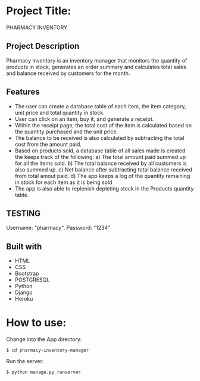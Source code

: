 # Project Title: 
PHARMACY INVENTORY

## Project Description
Pharmacy Inventory is an inventory manager that monitors the quantity of products in stock, generates an order summary and calculates total sales and balance received by customers for the month.

## Features
-  The user can create a database table of each item, the item category, unit price and total quantity in stock.
-  User can click on an item, buy it, and generate a receipt.
-  Within the receipt page, the total cost of the item is calculated based on the quantity purchased and the unit price.
-  The balance to be received is also calculated by subtracting the total cost from the amount paid.
-  Based on products sold, a database table of all sales made is created the keeps track of the following:
a) The total amount paid summed up for all the items sold.
b) The total balance received by all customers is also summed up.
c) Net balance after subtracting total balance received from total amout paid.
d) The app keeps a log of the quantity remaining in stock for each item as it is being sold
-  The app is also able to replenish depleting stock in the Products quantity table.

## TESTING
Username: "pharmacy", 
Password: "1234"

## Built with
- HTML
- CSS
- Bootstrap
- POSTGRESQL
- Python
- Django
- Heroku


# How to use: 
Change into the App directory:

```
$ cd pharmacy-inventory-manager
```

Run the server:
```
$ python manage.py runserver
```




